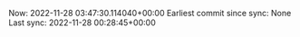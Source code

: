 Now: 2022-11-28 03:47:30.114040+00:00 Earliest commit since sync: None Last sync: 2022-11-28 00:28:45+00:00
